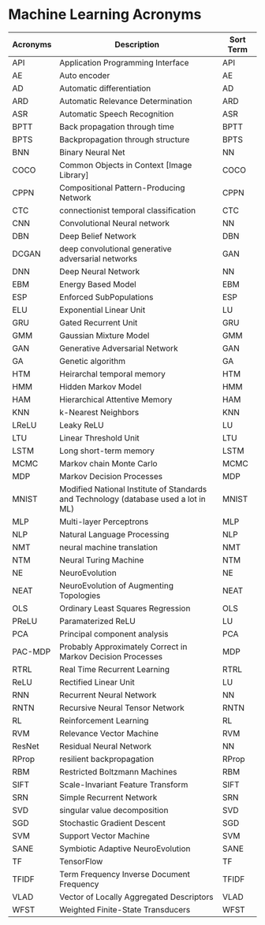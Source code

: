 # Machine Learning Acronyms

| Acronyms | Description                                          | Sort Term |
| -------- | ---------------------------------------------------- | --------- |
| API      | Application Programming Interface                    | API       |
| AE       | Auto encoder                                         | AE        |
| AD       | Automatic differentiation                            | AD        |
| ARD      | Automatic Relevance Determination                    | ARD       |
| ASR      | Automatic Speech Recognition                         | ASR       |
| BPTT     |Back propagation through time                         |BPTT|
| BPTS     |Backpropagation through structure                     |BPTS|
| BNN      |Binary Neural Net                                     |NN|
| COCO     |Common Objects in Context [Image Library]             |COCO|
| CPPN     |Compositional Pattern-Producing Network               |CPPN|
| CTC      |connectionist temporal classification                 |CTC|
| CNN      |Convolutional Neural network                          |NN|
| DBN      |Deep Belief Network                                   |DBN|
| DCGAN    |deep convolutional generative adversarial networks    |GAN|
| DNN      |Deep Neural Network                                   |NN|
| EBM      |Energy Based Model                                    |EBM|
| ESP      |Enforced SubPopulations                               |ESP|
| ELU      |Exponential Linear Unit                               |LU|
| GRU      |Gated Recurrent Unit                                  |GRU|
| GMM      |Gaussian Mixture Model                                |GMM|
| GAN      |Generative Adversarial Network                        |GAN|
| GA       |Genetic algorithm                                     |GA|
| HTM      |Heirarchal temporal memory                            |HTM|
| HMM      |Hidden Markov Model                                   |HMM|
| HAM      |Hierarchical Attentive Memory                         |HAM|
| KNN      |k-Nearest Neighbors                                   |KNN|
| LReLU    |Leaky ReLU                                            |LU|
| LTU      |Linear Threshold Unit                                 |LTU|
| LSTM     |Long short-term memory                                |LSTM|
| MCMC     |Markov chain Monte Carlo                              |MCMC|
| MDP      |Markov Decision Processes                             |MDP|
| MNIST    |Modified National Institute of Standards and Technology (database used a lot in ML)|MNIST|
| MLP      |Multi-layer Perceptrons                               |MLP|
| NLP      |Natural Language Processing                           |NLP|
| NMT      |neural machine translation                            |NMT|
| NTM      |Neural Turing Machine                                 |NTM|
| NE       |NeuroEvolution                                        |NE|
| NEAT     |NeuroEvolution of Augmenting Topologies               |NEAT|
| OLS      |Ordinary Least Squares Regression                     |OLS|
| PReLU    |Paramaterized ReLU                                    |LU|
| PCA      |Principal component analysis                          |PCA|
| PAC-MDP  |Probably Approximately Correct in Markov Decision Processes|MDP|
| RTRL     |Real Time Recurrent Learning                          |RTRL|
| ReLU     |Rectified Linear Unit                                 |LU|
| RNN      |Recurrent Neural Network                              |NN|
| RNTN     |Recursive Neural Tensor Network                       |RNTN|
| RL       |Reinforcement Learning                                |RL|
| RVM      |Relevance Vector Machine                              |RVM|
| ResNet   |Residual Neural Network                               |NN|
| RProp    |resilient backpropagation                             |RProp|
| RBM      |Restricted Boltzmann Machines                         |RBM|
| SIFT     |Scale-Invariant Feature Transform                     |SIFT|
| SRN      |Simple Recurrent Network                              |SRN|
| SVD      |singular value decomposition                          |SVD|
| SGD      |Stochastic Gradient Descent                           |SGD|
| SVM      |Support Vector Machine                                |SVM|
| SANE     |Symbiotic Adaptive NeuroEvolution                     |SANE|
| TF       |TensorFlow                                            |TF|
| TFIDF    |Term Frequency Inverse Document Frequency             |TFIDF|
| VLAD     |Vector of Locally Aggregated Descriptors              |VLAD|
| WFST     |Weighted Finite-State Transducers                     |WFST|

